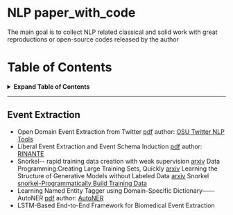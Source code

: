 # NLP paper_with_code
The main goal is to collect NLP related classical and solid work with great reproductions or open-source codes released by the author

# Table of Contents
<details>

<summary><b>Expand Table of Contents</b></summary><blockquote><p align="justify">



- [NLP paper_with_code](#nlp-paper_with_code)
- [Table of Contents](#table-of-contents)
  - [Event Extraction](#event-extraction)


</p></blockquote></details>

---

## Event Extraction
* Open Domain Event Extraction from Twitter  [pdf](http://citeseerx.ist.psu.edu/viewdoc/download?doi=10.1.1.481.6809&rep=rep1&type=pdf)
author: [OSU Twitter NLP Tools](https://github.com/aritter/twitter_nlp)
* Liberal Event Extraction and Event Schema Induction [pdf](https://pdfs.semanticscholar.org/c949/85d64701ab26a2e5d917e4e8dedc27d7b1e4.pdf)
  author: [RINANTE](https://github.com/HKUST-KnowComp/RINANTE)
* Snorkel-- rapid training data creation with weak supervision  [arxiv](https://arxiv.org/abs/1711.10160)
  Data Programming:Creating Large Training Sets, Quickly [arxiv](https://arxiv.org/abs/1605.07723)
  Learning the Structure of Generative Models without Labeled Data [arxiv](https://arxiv.org/abs/1703.00854)
  Snorkel [snorkel-Programmatically Build Training Data](https://www.snorkel.org/)
* Learning Named Entity Tagger using Domain-Specific Dictionary——AutoNER [pdf](https://arxiv.org/pdf/1809.03599.pdf)
  author: [AutoNER](https://shangjingbo1226.github.io/AutoNER/)
* LSTM-Based End-to-End Framework for Biomedical Event Extraction